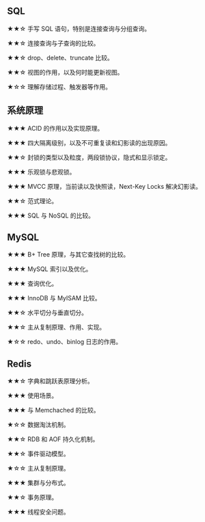 ## SQL

★★☆ 手写 SQL 语句，特别是连接查询与分组查询。

★★☆ 连接查询与子查询的比较。

★★☆ drop、delete、truncate 比较。

★★☆ 视图的作用，以及何时能更新视图。

★☆☆ 理解存储过程、触发器等作用。

## 系统原理

★★★ ACID 的作用以及实现原理。

★★★ 四大隔离级别，以及不可重复读和幻影读的出现原因。

★★☆ 封锁的类型以及粒度，两段锁协议，隐式和显示锁定。

★★★ 乐观锁与悲观锁。

★★★ MVCC 原理，当前读以及快照读，Next-Key Locks 解决幻影读。

★★☆ 范式理论。

★★★ SQL 与 NoSQL 的比较。

## MySQL

★★★ B+ Tree 原理，与其它查找树的比较。

★★★ MySQL 索引以及优化。

★★★ 查询优化。

★★★ InnoDB 与 MyISAM 比较。

★★☆ 水平切分与垂直切分。

★★☆ 主从复制原理、作用、实现。

★☆☆ redo、undo、binlog 日志的作用。

## Redis

★★☆ 字典和跳跃表原理分析。

★★★ 使用场景。

★★★ 与 Memchached 的比较。

★☆☆ 数据淘汰机制。

★★☆ RDB 和 AOF 持久化机制。

★★☆ 事件驱动模型。

★☆☆ 主从复制原理。

★★★ 集群与分布式。

★★☆ 事务原理。

★★★ 线程安全问题。

